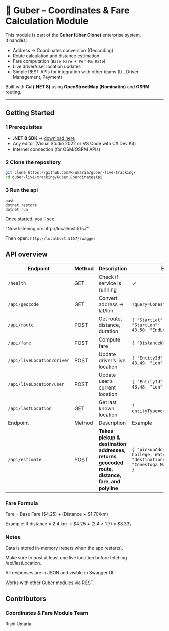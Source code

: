 # 🧭 Guber – Coordinates & Fare Calculation Module

This module is part of the **Guber (Uber Clone)** enterprise system.  
It handles:
- Address → Coordinates conversion (Geocoding)
- Route calculation and distance estimation
- Fare computation (`Base Fare + Per-Km Rate`)
- Live driver/user location updates
- Simple REST APIs for integration with other teams (UI, Driver Management, Payment)

Built with **C# (.NET 8)** using **OpenStreetMap (Nominatim)** and **OSRM** routing.

---

## Getting Started

### 1 Prerequisites
- **.NET 8 SDK** → [download here](https://dotnet.microsoft.com/download)
- Any editor (Visual Studio 2022 or VS Code with C# Dev Kit)
- Internet connection (for OSM/OSRM APIs)

### 2 Clone the repository
```bash
git clone https://github.com/R-umaria/guber-live-tracking/
cd guber-live-tracking/Guber.CoordinatesApi   
```

### 3 Run the api
```
bash
dotnet restore
dotnet run
```

Once started, you’ll see:

"Now listening on: http://localhost:5157"

Then open:
```http://localhost:5157/swagger```

## API overview

| Endpoint                   | Method | Description                    | Example                                                                        |
| -------------------------- | ------ | ------------------------------ | ------------------------------------------------------------------------------ |
| `/health`                  | GET    | Check if service is running    | ✓                                                                              |
| `/api/geocode`             | GET    | Convert address → lat/lon      | `?query=Conestoga+College`                                                     |
| `/api/route`               | POST   | Get route, distance, duration  | `{ "StartLat": 43.48, "StartLon": -80.52, "EndLat": 43.50, "EndLon": -80.54 }` |
| `/api/fare`                | POST   | Compute fare                   | `{ "DistanceKm": 2.4 }`                                                        |
| `/api/liveLocation/driver` | POST   | Update driver’s live location  | `{ "EntityId": "D001", "Lat": 43.49, "Lon": -80.53 }`                          |
| `/api/liveLocation/user`   | POST   | Update user’s current location | `{ "EntityId": "U001", "Lat": 43.48, "Lon": -80.52 }`                          |
| `/api/lastLocation`        | GET    | Get last known location        | `?entityType=driver&entityId=D001`                                             |
| Endpoint        | Method | Description                                                                                    | Example                                                                                                        |
| `/api/estimate` | POST   | **Takes pickup & destination addresses, returns geocoded route, distance, fare, and polyline** | `{ "pickupAddress": "Conestoga College, Waterloo, ON", "destinationAddress": "Conestoga Mall, Waterloo, ON" }` |

### Fare Formula
Fare = Base Fare ($4.25) + (Distance × $1.70/km)

Example:
If distance = 2.4 km → $4.25 + (2.4 × 1.7) = $8.33\

### Notes

Data is stored in-memory (resets when the app restarts).

Make sure to post at least one live location before fetching /api/lastLocation.

All responses are in JSON and visible in Swagger UI.

Works with other Guber modules via REST.

## Contributors

### Coordinates & Fare Module Team

Rishi Umaria 
